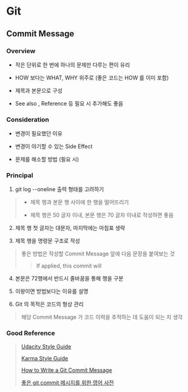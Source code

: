 # Git

## Commit Message

### Overview

- 작은 단위로 한 번에 하나의 문제만 다루는 편이 유리

- HOW 보다는 WHAT, WHY 위주로 (좋은 코드는 HOW 를 이미 포함)

- 제목과 본문으로 구성

- See also , Reference 등 필요 시 추가해도 좋음

### Consideration

- 변경이 필요했던 이유

- 변경이 야기할 수 있는 Side Effect

- 문제를 해소할 방법 (필요 시)

### Principal

1. git log --oneline 출력 형태를 고려하기
> - 제목 행과 본문 행 사이에 한 행을 떨어뜨리기
>
> - 제목 행은 50 글자 이내, 본문 행은 70 글자 이내로 작성하면 좋음

2. 제목 행 첫 글자는 대문자, 마지막에는 마침표 생략

3. 제목 행을 명령문 구조로 작성
> 좋은 방법은 작성할 Commit Message 앞에 다음 문장을 붙여보는 것
> > If applied, this commit will

4. 본문은 72행에서 반드시 줄바꿈을 통해 행을 구분

5. 이왕이면 방법보다는 이유를 설명

6. Git 의 목적은 코드의 형상 관리
> 해당 Commit Message 가 코드 이력을 추적하는 데 도움이 되는 지 생각

### Good Reference
> [Udacity Style Guide](https://udacity.github.io/git-styleguide)
>
> [Karma Style Guide](https://karma-runner.github.io/0.10/dev/git-commit-msg.html)
>
> [How to Write a Git Commit Message](https://cbea.ms/git-commit)
> 
> [좋은 git commit 메시지를 위한 영어 사전](https://blog.ull.im/engineering/2019/03/10/logs-on-git.html)